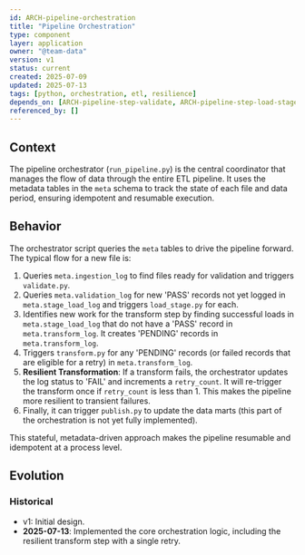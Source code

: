 ```yaml
---
id: ARCH-pipeline-orchestration
title: "Pipeline Orchestration"
type: component
layer: application
owner: "@team-data"
version: v1
status: current
created: 2025-07-09
updated: 2025-07-13
tags: [python, orchestration, etl, resilience]
depends_on: [ARCH-pipeline-step-validate, ARCH-pipeline-step-load-stage, ARCH-pipeline-step-transform, ARCH-pipeline-step-publish, ARCH-database-schemas]
referenced_by: []
---
```

## Context
The pipeline orchestrator (`run_pipeline.py`) is the central coordinator that manages the flow of data through the entire ETL pipeline. It uses the metadata tables in the `meta` schema to track the state of each file and data period, ensuring idempotent and resumable execution.

## Behavior
The orchestrator script queries the `meta` tables to drive the pipeline forward. The typical flow for a new file is:
1.  Queries `meta.ingestion_log` to find files ready for validation and triggers `validate.py`.
2.  Queries `meta.validation_log` for new 'PASS' records not yet logged in `meta.stage_load_log` and triggers `load_stage.py` for each.
3.  Identifies new work for the transform step by finding successful loads in `meta.stage_load_log` that do not have a 'PASS' record in `meta.transform_log`. It creates 'PENDING' records in `meta.transform_log`.
4.  Triggers `transform.py` for any 'PENDING' records (or failed records that are eligible for a retry) in `meta.transform_log`.
5.  **Resilient Transformation**: If a transform fails, the orchestrator updates the log status to 'FAIL' and increments a `retry_count`. It will re-trigger the transform once if `retry_count` is less than 1. This makes the pipeline more resilient to transient failures.
6.  Finally, it can trigger `publish.py` to update the data marts (this part of the orchestration is not yet fully implemented).

This stateful, metadata-driven approach makes the pipeline resumable and idempotent at a process level.

## Evolution
### Historical
- v1: Initial design.
- **2025-07-13**: Implemented the core orchestration logic, including the resilient transform step with a single retry. 